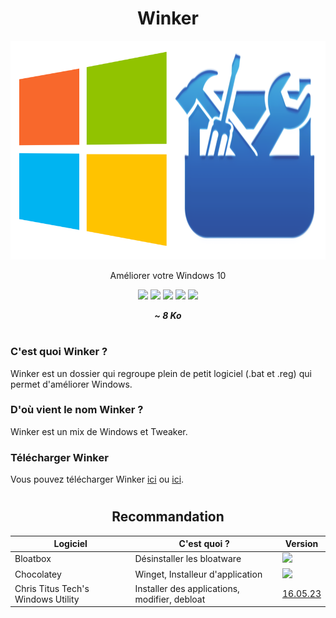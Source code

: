 <div align="center">
  <h1>Winker</h1>
  <img src="logo.png" height="350" width="650" />
  <p>Améliorer votre Windows 10</p>
  
  <a href="https://github.com/LeBazarDeBryan/Winker/stargazers"><img src="https://img.shields.io/github/stars/LeBazarDeBryan/Winker?color=00aaff&style=for-the-badge&label=%C3%89toile" /></a>
  <a href="https://github.com/LeBazarDeBryan/Winker/forks"><img src="https://img.shields.io/github/forks/LeBazarDeBryan/Winker?color=00aaff&style=for-the-badge&label=Fork" /></a>
  <a href="https://github.com/LeBazarDeBryan/Winker/watchers"><img src="https://img.shields.io/github/watchers/LeBazarDeBryan/Winker?color=00aaff&style=for-the-badge&label=Watchers" /></a>
  <a href="https://github.com/LeBazarDeBryan/Winker/issues"><img src="https://img.shields.io/github/issues/LeBazarDeBryan/Winker?color=00aaff&style=for-the-badge&label=Issues" /></a>
  <a href="https://github.com/LeBazarDeBryan/Winker/releases/latest"><img src="https://img.shields.io/github/release/LeBazarDeBryan/Winker?color=00aaff&style=for-the-badge&label=Version" /></a>
  
  <p><strong><em>~ 8 Ko</em></strong></p>
</div>

#

<h3>C'est quoi Winker ?</h3>
<p>Winker est un dossier qui regroupe plein de petit logiciel (.bat et .reg) qui permet d'améliorer Windows.</p>

<h3>D'où vient le nom Winker ?</h3>
<p>Winker est un mix de Windows et Tweaker.</p>

<h3>Télécharger Winker</h3>
<p>Vous pouvez télécharger Winker <a href="https://github.com/LeBazarDeBryan/Winker/releases/latest">ici</a> ou <a href="Winker.zip?raw=true">ici</a>.</p>

#

<div align="center">
<h2>Recommandation</h2>

  | Logiciel | C'est quoi ? | Version |
  |----------|--------------|---------|
  | Bloatbox | Désinstaller les bloatware | <a href="https://github.com/builtbybel/bloatbox/releases/latest/download/bloatbox.zip"><img src="https://img.shields.io/github/release/builtbybel/bloatbox.svg?style=flat-square" /></a> |
  | Chocolatey | Winget, Installeur d'application | <a href="https://github.com/chocolatey/choco#readme"><img src="https://img.shields.io/github/release/chocolatey/choco.svg?style=flat-square" /></a>
  | Chris Titus Tech's Windows Utility | Installer des applications, modifier, debloat | <a href="https://github.com/ChrisTitusTech/winutil#readme">16.05.23</a>

</div>
